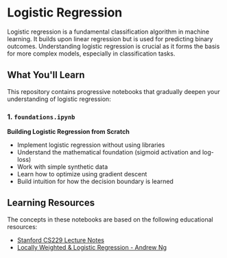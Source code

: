 # Logistic Regression

Logistic regression is a fundamental classification algorithm in machine learning. It builds upon linear regression but is used for predicting binary outcomes. Understanding logistic regression is crucial as it forms the basis for more complex models, especially in classification tasks.

## What You'll Learn

This repository contains progressive notebooks that gradually deepen your understanding of logistic regression:

### 1. `foundations.ipynb`
**Building Logistic Regression from Scratch**
- Implement logistic regression without using libraries
- Understand the mathematical foundation (sigmoid activation and log-loss)
- Work with simple synthetic data
- Learn how to optimize using gradient descent
- Build intuition for how the decision boundary is learned

## Learning Resources

The concepts in these notebooks are based on the following educational resources:

- [Stanford CS229 Lecture Notes](https://cs229.stanford.edu/main_notes.pdf)
- [Locally Weighted & Logistic Regression - Andrew Ng](https://www.youtube.com/watch?v=het9HFqo1TQ)
